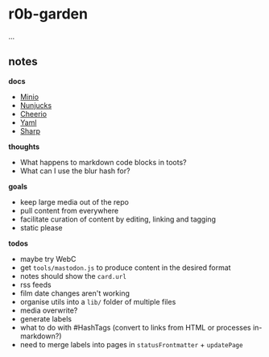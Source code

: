# r0b-garden

...

## notes

**docs**

- [Minio](https://min.io/docs/minio/linux/developers/javascript/API.html)
- [Nunjucks](https://mozilla.github.io/nunjucks/templating.html)
- [Cheerio](https://cheerio.js.org/docs/api)
- [Yaml](https://eemeli.org/yaml/#yaml)
- [Sharp](https://sharp.pixelplumbing.com/)

**thoughts**

- What happens to markdown code blocks in toots?
- What can I use the blur hash for?

**goals**

- keep large media out of the repo
- pull content from everywhere
- facilitate curation of content by editing, linking and tagging
- static please

**todos**

- maybe try WebC
- get `tools/mastodon.js` to produce content in the desired format
- notes should show the `card.url`
- rss feeds
- film date changes aren't working
- organise utils into a `lib/` folder of multiple files
- media overwrite?
- generate labels
- what to do with #HashTags (convert to links from HTML or processes in-markdown?)
- need to merge labels into pages in `statusFrontmatter` + `updatePage`
